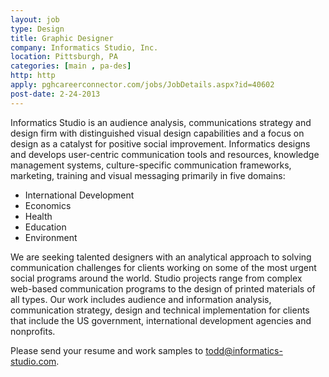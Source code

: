 ```yaml
---
layout: job
type: Design
title: Graphic Designer
company: Informatics Studio, Inc.
location: Pittsburgh, PA
categories: [main , pa-des]
http: http
apply: pghcareerconnector.com/jobs/JobDetails.aspx?id=40602
post-date: 2-24-2013
---
```


Informatics Studio is an audience analysis, communications strategy and design firm with distinguished visual design capabilities and a focus on design as a catalyst for positive social improvement. Informatics designs and develops user-centric communication tools and resources, knowledge management systems, culture-specific communication frameworks, marketing, training and visual messaging primarily in five domains:

* International Development 
* Economics 
* Health 
* Education 
* Environment

We are seeking talented designers with an analytical approach to solving communication challenges for clients working on some of the most urgent social programs around the world. Studio projects range from complex web-based communication programs to the design of printed materials of all types. Our work includes audience and information analysis, communication strategy, design and technical implementation for clients that include the US government, international development agencies and nonprofits.

Please send your resume and work samples to todd@informatics-studio.com.